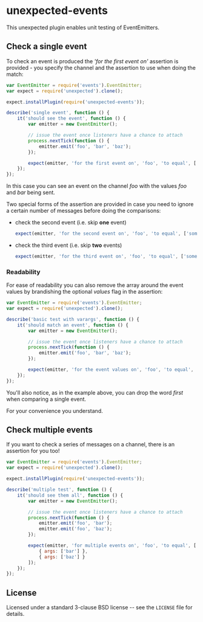 unexpected-events
==================

This unexpected plugin enables unit testing of EventEmitters.

## Check a single event

To check an event is produced the _'for the first event on'_ assertion is
provided - you specify the channel and the assertion to use when doing the
match:

```js
var EventEmitter = require('events').EventEmitter;
var expect = require('unexpected').clone();

expect.installPlugin(require('unexpected-events'));

describe('single event', function () {
    it('should see the event', function () {
        var emitter = new EventEmitter();

        // issue the event once listeners have a chance to attach
        process.nextTick(function () {
            emitter.emit('foo', 'bar', 'baz');
        });

        expect(emitter, 'for the first event on', 'foo', 'to equal', ['bar', 'baz']);
    });
});
```

In this case you can see an event on the channel _foo_ with the values
_foo_ and _bar_ being sent.

Two special forms of the assertion are provided in case you need to ignore a
certain number of messages before doing the comparisons:

- check the second event (i.e. skip **one** event)

    ```js
    expect(emitter, 'for the second event on', 'foo', 'to equal', ['something']);
    ```

- check the third event (i.e. skip **two** events)

    ```js
    expect(emitter, 'for the third event on', 'foo', 'to equal', ['something']);
    ```

### Readability

For ease of readability you can also remove the array around the event values
by brandishing the optional _values_ flag in the assertion:

```js
var EventEmitter = require('events').EventEmitter;
var expect = require('unexpected').clone();

describe('basic test with varargs', function () {
    it('should match an event', function () {
        var emitter = new EventEmitter();

        // issue the event once listeners have a chance to attach
        process.nextTick(function () {
            emitter.emit('foo', 'bar', 'baz');
        });

        expect(emitter, 'for the event values on', 'foo', 'to equal', 'bar', 'baz');
    });
});
```

You'll also notice, as in the example above, you can drop the word _first_ when
comparing a single event.

For your convenience you understand.

## Check multiple events

If you want to check a series of messages on a channel, there is an assertion
for you too!

```js
var EventEmitter = require('events').EventEmitter;
var expect = require('unexpected').clone();

expect.installPlugin(require('unexpected-events'));

describe('multiple test', function () {
    it('should see them all', function () {
        var emitter = new EventEmitter();

        // issue the event once listeners have a chance to attach
        process.nextTick(function () {
            emitter.emit('foo', 'bar');
            emitter.emit('foo', 'baz');
        });

        expect(emitter, 'for multiple events on', 'foo', 'to equal', [
            { args: ['bar'] },
            { args: ['baz'] }
        ]);
    });
});
```

## License

Licensed under a standard 3-clause BSD license -- see the `LICENSE` file for details.

